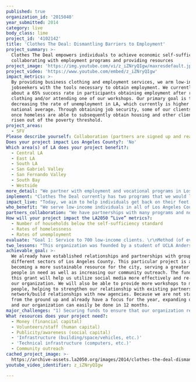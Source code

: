 ```yaml
---
published: true
organization_id: '2015040'
year_submitted: 2014
category: live
body_class: lime
project_id: '4102142'
title: 'Clothes The Deal: Dismantling Barriers to Employment'
project_summary: >-
  Clothes The Deal empowers individuals to achieve economic self-sufficiency by
  collaborating with employment programs and providing resources
project_image: 'https://img.youtube.com/vi/z_iZNryQIgw/maxresdefault.jpg'
project_video: 'https://www.youtube.com/embed/z_iZNryQIgw'
impact_metrics: >-
  By providing business clothing and employment services, we arm low-income
  jobseekers with the tools necessary to obtain employment. We currently have
  about a 65% success rate in participants obtaining employment after receiving
  clothing and/or attending one of our workshops. Our primary goal is to aid in
  decreasing the rate of unemployment in LA, which currently is higher than the
  national average. Through obtaining job security, some of our clients who were
  once homeless are able to subsequently obtain housing and other clients have
  risen out of the poverty threshold. 
project_areas:
  - SFV
Please describe yourself: Collaboration (partners are signed up and ready to hit the ground running!)
Does your project impact Los Angeles County?: 'No'
Which area(s) of LA does your project benefit?:
  - Central LA
  - East LA
  - South LA
  - San Gabriel Valley
  - San Fernando Valley
  - South Bay
  - Westside
more_detail: "We partner with employment and vocational programs in Los Angeles, providing business clothing and job preparation workshops to their clients. We address specific barriers that interfere with employment opportunities to those who are low-income and cannot afford professional attire, those who have spent a long period of time out of the workplace and need instruction on business attire and etiquette, and those who are socially disadvantaged. Clients who may be equally qualified with competing job applicants will lose job opportunities if they cannot present a professional image. \r\nWe would like to expand our community outreach, in order to serve more people in need and get more members of the community involved."
implement: "Clothes The Deal currently has two programs that we would like to expand: the Business Clothing Program and the Dress to Impress Workshops.\r\n\r\nBusiness Clothing Program: Through a network of corporate clothing drives, donation drop-off locations, and donations directly from local manufacturers and retailers, we are able to collect ready-to-wear items for thousands of job ready clients. We hope to partner with more businesses and organizations throughout the LA community. \r\n\r\nDress To Impress Workshops: These workshops are designed to help educate and enhance the participant's self-esteem and professional image for job interviews. Topics include business wardrobe, business etiquette, self-confidence, hygiene, skin and hair care. Workshops are interactive public forums for discussion of dress codes in various work environments. Also addressed is non-verbal and visual communication between coworkers/customers/clients, sample scenarios, problem solving situations and team building activities. We make it easy for participants to attend a workshop by bringing the clothing and services to them."
impact_live: "Today, we aim to help individuals get back on their feet and gain employment. Subsequently, we hope to decrease the number of people living on the streets and the number of families who live below the poverty threshold. In addition to higher living wages, they will ultimately achieve a higher quality of life for themselves and their families through things such as obtaining health insurance, purchasing healthy foods, and providing/obtaining a quality education.\r\n\r\nThe more people that we empower today by supporting them in their path back to the workforce, the more leaders and contributors we are cultivating for our communities tomorrow. By 2050, we hope that not only are local businesses and organizations invested in their communities but that the residents we empowered will contribute and help their communities grow. With more people in the workforce, we envision safer neighborhoods, no food deserts, and a higher quality of life for all."
who_benefit: "We serve low-income individuals in all of Los Angeles County. Men and women, old and young, people of all nationalities qualify for our services.\r\n\r\nClients must be: \r\n1) low-income (according to the Federal Health & Human Services poverty guidelines)\r\n2) currently unemployed\r\n3) enrolled in an employment program, vocational training or educational institution\r\n\r\nSome of the clients that we have had and currently have include veterans, homeless individuals, at-risk youth, mentally or physically disabled individuals, those recovering from mental illness or substance abuse, and foster youth.\r\n"
partners_collaboration: "We have partnerships with many programs and non-profits throughout the county. An example of a few agencies we collaborate with are LA Works, Children's Institute Inc., LA County of Education, The Salvation Army Bell Shelter, Single Room Occupancy Inc., Substance Abuse Foundation, U.S. Veterans Initiative, and Volunteers of America.\r\n\r\nOur partners provide clients and ensure that they are low-income and searching for employment. By partnering with a number of agencies, we are able to provide services to a diverse population of people coming from different backgrounds and histories. A few of our partners are also able to provide funding for their clients, allowing us to reach a greater amount of people in Los Angeles by using our resources on those who cannot provide their own funding.\r\n\r\nWe also aim to collaborate with the community. We attend many networking events focused on employment and vocational programs, including those hosted by POWER (Providing Opportunities with Essential Resources), LA United Job Creation Council and the Department of Mental Health. Local businesses and organizations also provide clothing donations and host clothing drivers. Annually, we have about 40 volunteers serve a total of 5,550 hours. Volunteers include youth interns, community service volunteers, Temporary Subsidized Employees, and ReEmployability employees. "
How will your project impact the LA2050 “Live” metrics?:
  - Number of households below the self-sufficiency standard
  - Rates of homelessness
  - Rates of unemployment
evaluate: "Goal 1: Service to 700 low-income clients. \r\nMethod (of evaluation): Income verification documents (TANF Notice of Action, General Relief Notice of Action, SSI Notice of Action, 2 month pay stubs). Collaborating agencies will assist with supplying income documentation.\r\n\r\n Goal 2: Job placement rates. \r\nMethod: Job placement rates. Clothes The Deal will evaluate job placement from a field sample of 400 clients out of the 700 served from the project. Client data base will be maintained and updated. \r\n\r\n Goal 3: Increased employment opportunities. \r\nMethod: Pre and post service questionnaires will be collected and evaluated to measure changes in various success indicators. Workshop questionnaires will measure information retained from workshops. \r\n\r\n Clothes The Deal will update evaluations with quarterly reports and a final end of project report. Clients served from the project will also have the opportunity to voluntarily provide written, audio and video testimonials to share their stories. "
two_lessons: "This organization was founded by a student of UCLA Anderson School of Business in 1995 as part of a school project. She distributed needs assessments to different organizations around the city and found that though there were many employment services, they reported that their participants were in need of professional attire and etiquette for job interviews.\r\n\r\nIn the past, our primary donors have had prior relationships with officers on our Board of Directors. However, we realize that in order to be a sustainable organization, we need to keep building and maintaining relationships with local businesses, organizations and our community members. In order to do so, we need to "
achievable_goal: >-
  We already have established relationships and partnerships with groups from
  different sectors of Los Angeles County. This particular project is aimed at
  becoming a more sustainable resource for the city, serving a greater number of
  people in need as well as increasing our community outreach. The funds from
  this grant will help us utilize social media more effectively and re-market
  our organization. We will also be able to provide more workshops to more
  people, helping to strengthen our relationship with existing partners and
  network/build relationships with new agencies. Because we are not starting
  from the ground up and already have a focus for the year, expanding our reach
  and our organization can easily be done in 12 months. 
major_challenges: "1) Securing funds to ensure that our organization remains sustainable through the years.\r\n2) Community Outreach"
What resources does your project need?:
  - Money (financial capital)
  - Volunteers/staff (human capital)
  - Publicity/awareness (social capital)
  - 'Infrastructure (building/space/vehicles, etc.)'
  - 'Technical infrastructure (computers, etc.)'
  - Community outreach
cached_project_image: >-
  https://archive-assets.la2050.org/images/2014/clothes-the-deal-dismantling-barriers-to-employment/img.youtube.com/vi/z_iZNryQIgw/maxresdefault.jpg
youtube_video_identifier: z_iZNryQIgw

---
```

